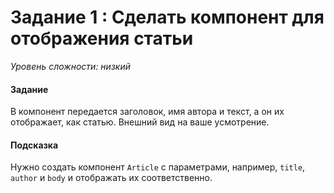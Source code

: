 # Задание 1 : Сделать компонент для отображения статьи

_Уровень сложности: низкий_

#### Задание

В компонент передается заголовок, имя автора и текст, 
а он их отображает, как статью. Внешний вид на ваше усмотрение.

#### Подсказка

Нужно создать компонент ```Article``` c параметрами, например, ```title```, ```author``` и ```body``` и отображать их соответственно.
